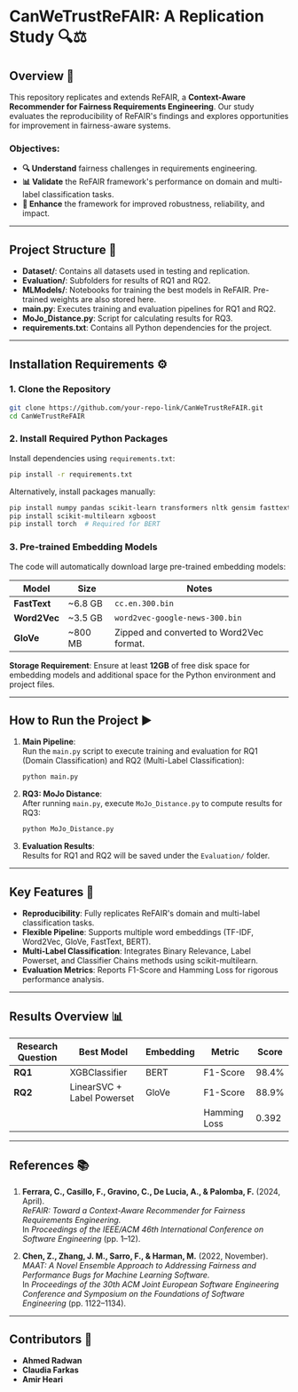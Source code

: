 
# **CanWeTrustReFAIR: A Replication Study** 🔍⚖️  

## **Overview** 📝  
This repository replicates and extends ReFAIR, a **Context-Aware Recommender for Fairness Requirements Engineering**. Our study evaluates the reproducibility of ReFAIR's findings and explores opportunities for improvement in fairness-aware systems.  

### Objectives:  
- **🔍 Understand** fairness challenges in requirements engineering.  
- **📊 Validate** the ReFAIR framework's performance on domain and multi-label classification tasks.  
- **🚀 Enhance** the framework for improved robustness, reliability, and impact.  

---

## **Project Structure** 📂  

- **Dataset/**: Contains all datasets used in testing and replication.  
- **Evaluation/**: Subfolders for results of RQ1 and RQ2.  
- **MLModels/**: Notebooks for training the best models in ReFAIR. Pre-trained weights are also stored here.
- **main.py**: Executes training and evaluation pipelines for RQ1 and RQ2.  
- **MoJo\_Distance.py**: Script for calculating results for RQ3.  
- **requirements.txt**: Contains all Python dependencies for the project.  

---

## **Installation Requirements** ⚙️  

### **1. Clone the Repository**  
```bash
git clone https://github.com/your-repo-link/CanWeTrustReFAIR.git
cd CanWeTrustReFAIR
```

### **2. Install Required Python Packages**  
Install dependencies using `requirements.txt`:
```bash
pip install -r requirements.txt
```

Alternatively, install packages manually:  
```bash
pip install numpy pandas scikit-learn transformers nltk gensim fasttext lazypredict
pip install scikit-multilearn xgboost
pip install torch  # Required for BERT
```

### **3. Pre-trained Embedding Models**  
The code will automatically download large pre-trained embedding models:  

| Model                 | Size       | Notes                          |
|-----------------------|------------|--------------------------------|
| **FastText**          | ~6.8 GB    | `cc.en.300.bin`                |
| **Word2Vec**          | ~3.5 GB    | `word2vec-google-news-300.bin` |
| **GloVe**             | ~800 MB    | Zipped and converted to Word2Vec format. |  

**Storage Requirement**: Ensure at least **12GB** of free disk space for embedding models and additional space for the Python environment and project files.

---

## **How to Run the Project** ▶️  

1. **Main Pipeline**:  
   Run the `main.py` script to execute training and evaluation for RQ1 (Domain Classification) and RQ2 (Multi-Label Classification):  
   ```bash
   python main.py
   ```  

2. **RQ3: MoJo Distance**:  
   After running `main.py`, execute `MoJo_Distance.py` to compute results for RQ3:  
   ```bash
   python MoJo_Distance.py
   ```  

3. **Evaluation Results**:  
   Results for RQ1 and RQ2 will be saved under the `Evaluation/` folder.  

---

## **Key Features** 🚀  

- **Reproducibility**: Fully replicates ReFAIR's domain and multi-label classification tasks.  
- **Flexible Pipeline**: Supports multiple word embeddings (TF-IDF, Word2Vec, GloVe, FastText, BERT).  
- **Multi-Label Classification**: Integrates Binary Relevance, Label Powerset, and Classifier Chains methods using scikit-multilearn.  
- **Evaluation Metrics**: Reports F1-Score and Hamming Loss for rigorous performance analysis.  

---

## **Results Overview** 📊  

| Research Question | Best Model                      | Embedding      | Metric          | Score      |
|-------------------|---------------------------------|----------------|-----------------|------------|
| **RQ1**           | XGBClassifier                  | BERT           | F1-Score        | 98.4\%     |
| **RQ2**           | LinearSVC + Label Powerset     | GloVe          | F1-Score        | 88.9\%     |
|                   |                                 |                | Hamming Loss    | 0.392      |

---

## **References** 📚  

1. **Ferrara, C., Casillo, F., Gravino, C., De Lucia, A., \& Palomba, F.** (2024, April).  
   *ReFAIR: Toward a Context-Aware Recommender for Fairness Requirements Engineering.*  
   In *Proceedings of the IEEE/ACM 46th International Conference on Software Engineering* (pp. 1–12).  

2. **Chen, Z., Zhang, J. M., Sarro, F., \& Harman, M.** (2022, November).  
   *MAAT: A Novel Ensemble Approach to Addressing Fairness and Performance Bugs for Machine Learning Software.*  
   In *Proceedings of the 30th ACM Joint European Software Engineering Conference and Symposium on the Foundations of Software Engineering* (pp. 1122–1134).  

---

## **Contributors** 👥  

- **Ahmed Radwan**  
- **Claudia Farkas**  
- **Amir Heari**

